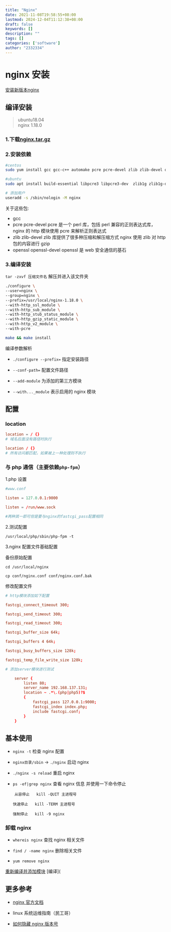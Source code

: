 ```yaml
---
title: "Nginx"
date: 2021-11-08T19:58:55+08:00
lastmod: 2024-12-04T11:12:38+08:00
draft: false
keywords: []
description: ""
tags: []
categories: ['software']
author: "2332334"
---
```

<!--more-->

# nginx 安装

[安装新版本nginx](https://nginx.org/en/linux_packages.html)

## 编译安装

> ubuntu18.04  
> nginx 1.18.0

### 1.下载[nginx.tar.gz](http://nginx.org/en/download.html)

### 2.安装依赖

```bash
#centos
sudo yum install gcc gcc-c++ automake pcre pcre-devel zlib zlib-devel openssl openssl-devel -y

#ubuntu
sudo apt install build-essential libpcre3 libpcre3-dev  zlib1g zlib1g-dev libssl-dev -y

# 添加用户
useradd -s /sbin/nologin -M nginx

```

关于这些包:

- gcc
- pcre pcre-devel pcre 是一个 perl 库，包括 perl 兼容的正则表达式库，nginx 的 http 模块使用 pcre 来解析正则表达式
- zlib zlib-devel zlib 库提供了很多种压缩和解压缩方式 nginx 使用 zlib 对 http 包的内容进行 gzip
- openssl openssl-devel openssl 是 web 安全通信的基石

### 3.编译安装

`tar -zxvf 压缩文件名` 解压并进入该文件夹

```bash
./configure \
--user=nginx \
--group=nginx \
--prefix=/usr/local/nginx-1.18.0 \
--with-http_ssl_module \
--with-http_sub_module \
--with-http_stub_status_module \
--with-http_gzip_static_module \
--with-http_v2_module \
--with-pcre

make && make install

```

编译参数解析

- `./configure --prefix=` 指定安装路径

- `--conf-path=` 配置文件路径

- `--add-module` 为添加的第三方模块

- `--with..._module` 表示启用的 nginx 模块

## 配置

### location 

```conf
location = / {}
# 域名后面没有路径时执行

location / {}
# 所有访问都匹配，如果被上一种处理则不执行
```

### 与 php 通信（主要依赖`php-fpm`）

1.php 设置

```conf
#www.conf

listen = 127.0.0.1:9000

listen = /run/www.sock

#两种其一即可但是要与nginx的fastcgi_pass配置相同
```

2.测试配置

`/usr/local/php/sbin/php-fpm -t`

3.nginx 配置文件基础配置

备份原始配置

```base
cd /usr/local/nginx

cp conf/nginx.conf conf/nginx.conf.bak
```

修改配置文件

```conf
# http模块添加如下配置

fastcgi_connect_timeout 300;

fastcgi_send_timeout 300;

fastcgi_read_timeout 300;

fastcgi_buffer_size 64k;

fastcgi_buffers 4 64k;

fastcgi_busy_buffers_size 128k;

fastcgi_temp_file_write_size 128k;

# 添加server模块进行测试

	server {
		listen 80;
		server_name 192.168.137.131;
		location ~ .*\.(php|php5)?$
		{
			fastcgi_pass 127.0.0.1:9000;
			fastcgi_index index.php;
			include fastcgi.conf;
		}
	}

```

## 基本使用

- `nginx -t` 检查 nginx 配置

- `nginx目录/sbin` -> `./nginx` 启动 nginx

- `./nginx -s reload` 重启 nginx

- `ps -ef|grep nginx` 查看 nginx 信息 并使用一下命令停止

```base
    从容停止   kill -QUIT 主进程号

　　快速停止   kill -TERM 主进程号

　　强制停止   kill -9 nginx
```

### 卸载 nginx

- `whereis nginx` 查找 nginx 相关文件

- `find / -name nginx` 删除相关文件

- `yum remove nginx`

[重新编译并添加模块](https://www.cnblogs.com/ghjbk/p/6744131.html)
[编译](

## 更多参考

- [nginx 官方文档](http://nginx.org/en/docs/)

- linux 系统运维指南（民工哥）

- [如何隐藏 nginx 版本号](https://blog.csdn.net/liuxl57805678/article/details/88238271)
